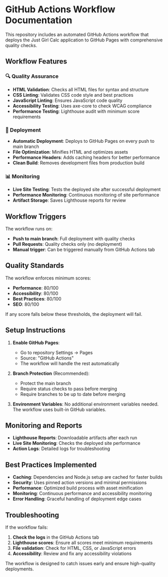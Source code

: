 # GitHub Actions Workflow Documentation

This repository includes an automated GitHub Actions workflow that deploys the Just Girl Calc application to GitHub Pages with comprehensive quality checks.

## Workflow Features

### 🔍 Quality Assurance
- **HTML Validation**: Checks all HTML files for syntax and structure
- **CSS Linting**: Validates CSS code style and best practices
- **JavaScript Linting**: Ensures JavaScript code quality
- **Accessibility Testing**: Uses axe-core to check WCAG compliance
- **Performance Testing**: Lighthouse audit with minimum score requirements

### 🚀 Deployment
- **Automatic Deployment**: Deploys to GitHub Pages on every push to main branch
- **File Optimization**: Minifies HTML and optimizes assets
- **Performance Headers**: Adds caching headers for better performance
- **Clean Build**: Removes development files from production build

### 📊 Monitoring
- **Live Site Testing**: Tests the deployed site after successful deployment
- **Performance Monitoring**: Continuous monitoring of site performance
- **Artifact Storage**: Saves Lighthouse reports for review

## Workflow Triggers

The workflow runs on:
- **Push to main branch**: Full deployment with quality checks
- **Pull Requests**: Quality checks only (no deployment)
- **Manual trigger**: Can be triggered manually from GitHub Actions tab

## Quality Standards

The workflow enforces minimum scores:
- **Performance**: 80/100
- **Accessibility**: 80/100
- **Best Practices**: 80/100
- **SEO**: 80/100

If any score falls below these thresholds, the deployment will fail.

## Setup Instructions

1. **Enable GitHub Pages**:
   - Go to repository Settings → Pages
   - Source: "GitHub Actions"
   - The workflow will handle the rest automatically

2. **Branch Protection** (Recommended):
   - Protect the main branch
   - Require status checks to pass before merging
   - Require branches to be up to date before merging

3. **Environment Variables**:
   No additional environment variables needed. The workflow uses built-in GitHub variables.

## Monitoring and Reports

- **Lighthouse Reports**: Downloadable artifacts after each run
- **Live Site Monitoring**: Checks the deployed site performance
- **Action Logs**: Detailed logs for troubleshooting

## Best Practices Implemented

- **Caching**: Dependencies and Node.js setup are cached for faster builds
- **Security**: Uses pinned action versions and minimal permissions
- **Performance**: Optimized build process with asset minification
- **Monitoring**: Continuous performance and accessibility monitoring
- **Error Handling**: Graceful handling of deployment edge cases

## Troubleshooting

If the workflow fails:

1. **Check the logs** in the GitHub Actions tab
2. **Lighthouse scores**: Ensure all scores meet minimum requirements
3. **File validation**: Check for HTML, CSS, or JavaScript errors
4. **Accessibility**: Review and fix any accessibility violations

The workflow is designed to catch issues early and ensure high-quality deployments.